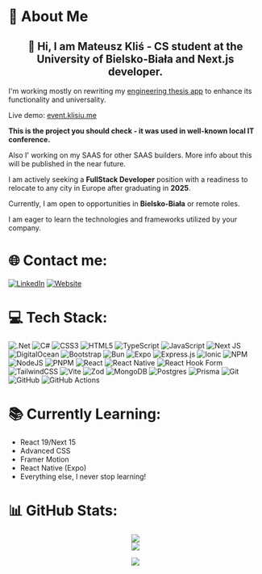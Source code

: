 # 💫 About Me

<div align="center">

## 👋 Hi, I am **Mateusz Kliś** - CS student at the University of Bielsko-Biała and Next.js developer.

</div>

I'm working mostly on rewriting my [engineering thesis app](https://github.com/klisiubb/event-app) to enhance its functionality and universality.

Live demo: [event.klisiu.me](https://event.klisiu.me)

**This is the project you should check - it was used in well-known local IT conference.**

Also I' working on my SAAS for other SAAS builders. More info about this will be published in the near future.

I am actively seeking a **FullStack Developer** position with a readiness to relocate to any city in Europe after graduating in **2025**.

Currently, I am open to opportunities in **Bielsko-Biała** or remote roles.

I am eager to learn the technologies and frameworks utilized by your company.

# 🌐 Contact me:

[![LinkedIn](https://img.shields.io/badge/LinkedIn-%230072C6.svg?style=for-the-badge&logo=linkedin&logoColor=white)](https://linkedin.com/in/klisiubb) 
[![Website](https://img.shields.io/badge/Website-%23000000.svg?style=for-the-badge&logo=web&logoColor=white)](https://klisiu.me) 


# 💻 Tech Stack:
![.Net](https://img.shields.io/badge/.NET-5C2D91?style=for-the-badge&logo=.net&logoColor=white)
![C#](https://img.shields.io/badge/c%23-%23239120.svg?style=for-the-badge&logo=csharp&logoColor=white) ![CSS3](https://img.shields.io/badge/css3-%231572B6.svg?style=for-the-badge&logo=css3&logoColor=white) ![HTML5](https://img.shields.io/badge/html5-%23E34F26.svg?style=for-the-badge&logo=html5&logoColor=white) ![TypeScript](https://img.shields.io/badge/typescript-%23007ACC.svg?style=for-the-badge&logo=typescript&logoColor=white) ![JavaScript](https://img.shields.io/badge/javascript-%23323330.svg?style=for-the-badge&logo=javascript&logoColor=%23F7DF1E) ![Next JS](https://img.shields.io/badge/Next-black?style=for-the-badge&logo=next.js&logoColor=white) ![DigitalOcean](https://img.shields.io/badge/DigitalOcean-%230167ff.svg?style=for-the-badge&logo=digitalOcean&logoColor=white) ![Bootstrap](https://img.shields.io/badge/bootstrap-%238511FA.svg?style=for-the-badge&logo=bootstrap&logoColor=white) ![Bun](https://img.shields.io/badge/Bun-%23000000.svg?style=for-the-badge&logo=bun&logoColor=white) ![Expo](https://img.shields.io/badge/expo-1C1E24?style=for-the-badge&logo=expo&logoColor=#D04A37) ![Express.js](https://img.shields.io/badge/express.js-%23404d59.svg?style=for-the-badge&logo=express&logoColor=%2361DAFB) ![Ionic](https://img.shields.io/badge/Ionic-%233880FF.svg?style=for-the-badge&logo=Ionic&logoColor=white) ![NPM](https://img.shields.io/badge/NPM-%23CB3837.svg?style=for-the-badge&logo=npm&logoColor=white) ![NodeJS](https://img.shields.io/badge/node.js-6DA55F?style=for-the-badge&logo=node.js&logoColor=white) ![PNPM](https://img.shields.io/badge/pnpm-%234a4a4a.svg?style=for-the-badge&logo=pnpm&logoColor=f69220) ![React](https://img.shields.io/badge/react-%2320232a.svg?style=for-the-badge&logo=react&logoColor=%2361DAFB) ![React Native](https://img.shields.io/badge/react_native-%2320232a.svg?style=for-the-badge&logo=react&logoColor=%2361DAFB) ![React Hook Form](https://img.shields.io/badge/React%20Hook%20Form-%23EC5990.svg?style=for-the-badge&logo=reacthookform&logoColor=white) ![TailwindCSS](https://img.shields.io/badge/tailwindcss-%2338B2AC.svg?style=for-the-badge&logo=tailwind-css&logoColor=white) ![Vite](https://img.shields.io/badge/vite-%23646CFF.svg?style=for-the-badge&logo=vite&logoColor=white) ![Zod](https://img.shields.io/badge/zod-%233068b7.svg?style=for-the-badge&logo=zod&logoColor=white) ![MongoDB](https://img.shields.io/badge/MongoDB-%234ea94b.svg?style=for-the-badge&logo=mongodb&logoColor=white) ![Postgres](https://img.shields.io/badge/postgres-%23316192.svg?style=for-the-badge&logo=postgresql&logoColor=white) ![Prisma](https://img.shields.io/badge/Prisma-3982CE?style=for-the-badge&logo=Prisma&logoColor=white) ![Git](https://img.shields.io/badge/git-%23F05033.svg?style=for-the-badge&logo=git&logoColor=white) ![GitHub](https://img.shields.io/badge/github-%23121011.svg?style=for-the-badge&logo=github&logoColor=white) ![GitHub Actions](https://img.shields.io/badge/github%20actions-%232671E5.svg?style=for-the-badge&logo=githubactions&logoColor=white)

# 📚 Currently Learning:

- React 19/Next 15
- Advanced CSS
- Framer Motion
- React Native (Expo)
- Everything else, I never stop learning!


# 📊 GitHub Stats:
<div align="center">
  
![](https://github-readme-streak-stats.herokuapp.com/?user=klisiubb&theme=dark&hide_border=false)<br/>
![](https://github-readme-stats.vercel.app/api/top-langs/?username=klisiubb&theme=dark&hide_border=false&include_all_commits=true&count_private=true&layout=compact)


[![](https://visitcount.itsvg.in/api?id=klisiubb&icon=2&color=1)](https://visitcount.itsvg.in)
</div>
